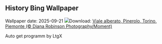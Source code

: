 ## History Bing Wallpaper
Wallpaper date: 2025-09-21
![](https://www.bing.com/th?id=OHR.TenutaPiemonte_IT-IT3634009863_UHD.jpg&w=1000)Download: [Viale alberato, Pinerolo, Torino, Piemonte (© Diana Robinson Photography/Moment)](https://www.bing.com/th?id=OHR.TenutaPiemonte_IT-IT3634009863_UHD.jpg)

Auto get programm by LtgX

